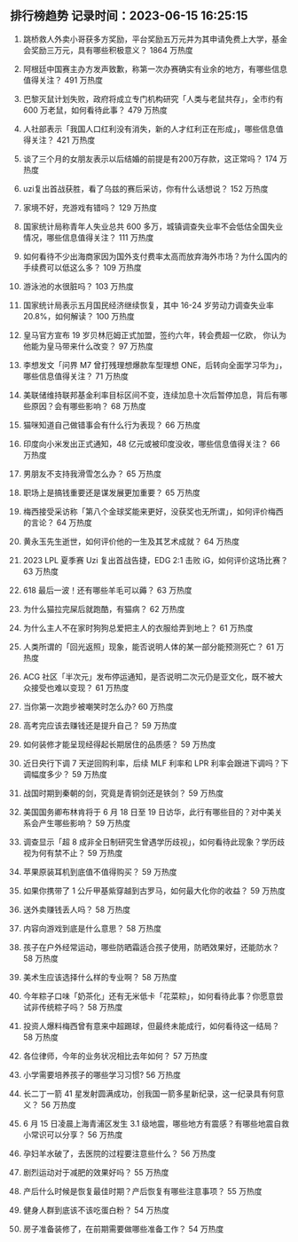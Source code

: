 
## 排行榜趋势 记录时间：2023-06-15 16:25:15
  
  1. 跳桥救人外卖小哥获多方奖励，平台奖励五万元并为其申请免费上大学，基金会奖励三万元，具有哪些积极意义？ 1864 万热度
    
  2. 阿根廷中国赛主办方发声致歉，称第一次办赛确实有业余的地方，有哪些信息值得关注？ 491 万热度
    
  3. 巴黎灭鼠计划失败，政府将成立专门机构研究「人类与老鼠共存」，全市约有 600 万老鼠，如何看待此事？ 479 万热度
    
  4. 人社部表示「我国人口红利没有消失，新的人才红利正在形成」，哪些信息值得关注？ 421 万热度
    
  5. 谈了三个月的女朋友表示以后结婚的前提是有200万存款，这正常吗？ 174 万热度
    
  6. uzi复出首战获胜，看了乌兹的赛后采访，你有什么话想说？ 152 万热度
    
  7. 家境不好，充游戏有错吗？ 129 万热度
    
  8. 国家统计局称青年人失业总共 600 多万，城镇调查失业率不会低估全国失业情况，哪些信息值得关注？ 111 万热度
    
  9. 如何看待不少出海商家因为国外支付费率太高而放弃海外市场？为什么国内的手续费可以低这么多？ 109 万热度
    
  10. 游泳池的水很脏吗？ 103 万热度
    
  11. 国家统计局表示五月国民经济继续恢复，其中 16-24 岁劳动力调查失业率 20.8%，如何解读？ 100 万热度
    
  12. 皇马官方宣布 19 岁贝林厄姆正式加盟，签约六年，转会费超一亿欧， 你认为他能为皇马带来什么改变？ 97 万热度
    
  13. 李想发文「问界 M7 曾打残理想爆款车型理想 ONE，后转向全面学习华为」，哪些信息值得关注？ 71 万热度
    
  14. 美联储维持联邦基金利率目标区间不变，连续加息十次后暂停加息，背后有哪些原因？会有哪些影响？ 68 万热度
    
  15. 猫咪知道自己做错事会有什么行为表现？ 66 万热度
    
  16. 印度向小米发出正式通知，48 亿元或被印度没收，哪些信息值得关注？ 66 万热度
    
  17. 男朋友不支持我滑雪怎么办？ 65 万热度
    
  18. 职场上是搞钱重要还是谋发展更加重要？ 65 万热度
    
  19. 梅西接受采访称「第八个金球奖能来更好，没获奖也无所谓」，如何评价梅西的言论？ 64 万热度
    
  20. 黄永玉先生逝世，如何评价他的一生及其艺术成就？ 64 万热度
    
  21. 2023 LPL 夏季赛 Uzi 复出首战告捷，EDG 2:1 击败 iG，如何评价这场比赛？ 63 万热度
    
  22. 618 最后一波！还有哪些羊毛可以薅？ 63 万热度
    
  23. 为什么猫拉完屎后就跑酷，有猫病？ 62 万热度
    
  24. 为什么主人不在家时狗狗总爱把主人的衣服给弄到地上？ 61 万热度
    
  25. 人类所谓的「回光返照」现象，能否说明人体的某一部分能预测死亡？ 61 万热度
    
  26. ACG 社区「半次元」发布停运通知，是否说明二次元仍是亚文化，既不被大众接受也难以变现？ 61 万热度
    
  27. 当你第一次跑步被嘲笑时怎么办? 60 万热度
    
  28. 高考完应该去赚钱还是提升自己？ 59 万热度
    
  29. 如何装修才能呈现经得起长期居住的品质感？ 59 万热度
    
  30. 近日央行下调 7 天逆回购利率，后续 MLF 利率和 LPR 利率会跟进下调吗？下调幅度多少？ 59 万热度
    
  31. 战国时期到秦朝的剑，究竟是青铜剑还是铁剑？ 59 万热度
    
  32. 美国国务卿布林肯将于 6 月 18 日至 19 日访华，此行有哪些目的？对中美关系会产生哪些影响？ 59 万热度
    
  33. 调查显示「超 8 成非全日制研究生曾遇学历歧视」，如何看待此现象？学历歧视为何有禁不止？ 59 万热度
    
  34. 苹果原装耳机到底值不值得购买？ 59 万热度
    
  35. 如果你携带了 1 公斤甲基紫穿越到古罗马，如何最大化你的收益？ 59 万热度
    
  36. 送外卖赚钱丢人吗？ 58 万热度
    
  37. 内容向游戏到底是什么意思？ 58 万热度
    
  38. 孩子在户外经常运动，哪些防晒霜适合孩子使用，防晒效果好，还能防水？ 58 万热度
    
  39. 美术生应该选择什么样的专业啊？ 58 万热度
    
  40. 今年粽子口味「奶茶化」还有无米低卡「花菜粽」，如何看待此事？你愿意尝试非传统粽子吗？ 58 万热度
    
  41. 投资人爆料梅西曾有意来中超踢球，但最终未能成行，如何看待这一结局？ 58 万热度
    
  42. 各位律师，今年的业务状况相比去年如何？ 57 万热度
    
  43. 小学需要培养孩子的哪些学习习惯? 56 万热度
    
  44. 长二丁一箭 41 星发射圆满成功，创我国一箭多星新纪录，这一纪录具有何意义？ 56 万热度
    
  45. 6 月 15 日凌晨上海青浦区发生 3.1 级地震，哪些地方有震感？有哪些地震自救小常识可以分享？ 56 万热度
    
  46. 孕妇羊水破了，去医院的过程要注意些什么？ 56 万热度
    
  47. 剧烈运动对于减肥的效果好吗？ 55 万热度
    
  48. 产后什么时候是恢复最佳时期？产后恢复有哪些注意事项？ 55 万热度
    
  49. 健身人群到底该不该吃蛋白粉？ 54 万热度
    
  50. 房子准备装修了，在前期需要做哪些准备工作？ 54 万热度
    